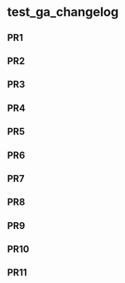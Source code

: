# test_ga_changelog

## PR1

## PR2

## PR3

## PR4

## PR5

## PR6

## PR7

## PR8

## PR9

## PR10

## PR11
